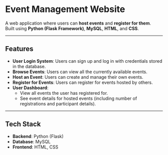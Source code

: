 # Event Management Website

A web application where users can **host events** and **register for them**.  
Built using **Python (Flask Framework)**, **MySQL**, **HTML**, and **CSS**.

---

## Features
- **User Login System**: Users can sign up and log in with credentials stored in the database.
- **Browse Events**: Users can view all the currently available events.
- **Host an Event**: Users can create and manage their own events.
- **Register for Events**: Users can register for events hosted by others.
- **User Dashboard**:
  - View all events the user has registered for.
  - See event details for hosted events (including number of registrations and participant details).

---

## Tech Stack
- **Backend**: Python (Flask)
- **Database**: MySQL
- **Frontend**: HTML, CSS